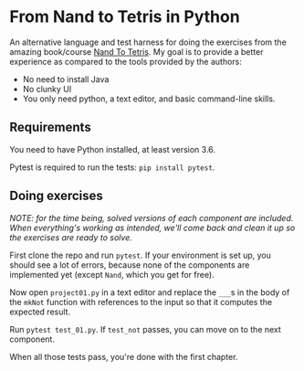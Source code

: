 # From Nand to Tetris in Python

An alternative language and test harness for doing the exercises from the amazing book/course
[Nand To Tetris](https://www.nand2tetris.org). My goal is to provide a better experience
as compared to the tools provided by the authors:

* No need to install Java
* No clunky UI
* You only need python, a text editor, and basic command-line skills.

## Requirements

You need to have Python installed, at least version 3.6.

Pytest is required to run the tests: `pip install pytest`.

## Doing exercises

_NOTE: for the time being, solved versions of each component are included. When everything's working as intended,
we'll come back and clean it up so the exercises are ready to solve._

First clone the repo and run `pytest`. If your environment is set up, you should see a lot of errors,
because none of the components are implemented yet (except `Nand`, which you get for free).

Now open `project01.py` in a text editor and replace the `___`s in the body of the `mkNot` function
with references to the input so that it computes the expected result.

Run `pytest test_01.py`. If `test_not` passes, you can move on to the next component.

When all those tests pass, you're done with the first chapter.
